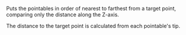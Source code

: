 Puts the pointables in order of nearest to farthest from a target point, comparing only the distance along the Z-axis.

The distance to the target point is calculated from each pointable's tip.
